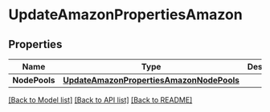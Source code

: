 # UpdateAmazonPropertiesAmazon

## Properties
Name | Type | Description | Notes
------------ | ------------- | ------------- | -------------
**NodePools** | [**UpdateAmazonPropertiesAmazonNodePools**](UpdateAmazonProperties_amazon_nodePools.md) |  | [optional] 

[[Back to Model list]](../README.md#documentation-for-models) [[Back to API list]](../README.md#documentation-for-api-endpoints) [[Back to README]](../README.md)


